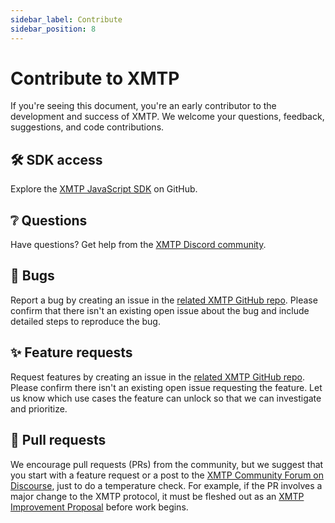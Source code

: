 ```yaml
---
sidebar_label: Contribute
sidebar_position: 8
---
```


# Contribute to XMTP

If you're seeing this document, you're an early contributor to the development and success of XMTP. We welcome your questions, feedback, suggestions, and code contributions.

## 🛠 SDK access

Explore the [XMTP JavaScript SDK](https://github.com/xmtp/xmtp-js) on GitHub.

## ❔ Questions

Have questions? Get help from the [XMTP Discord community](https://discord.gg/xmtp).

## 🐞 Bugs

Report a bug by creating an issue in the [related XMTP GitHub repo](https://github.com/xmtp/). Please confirm that there isn't an existing open issue about the bug and include detailed steps to reproduce the bug.

## ✨ Feature requests

Request features by creating an issue in the [related XMTP GitHub repo](https://github.com/xmtp/). Please confirm there isn't an existing open issue requesting the feature. Let us know which use cases the feature can unlock so that we can investigate and prioritize.

## 🔀 Pull requests

We encourage pull requests (PRs) from the community, but we suggest that you start with a feature request or a post to the [XMTP Community Forum on Discourse](https://community.xmtp.org/), just to do a temperature check. For example, if the PR involves a major change to the XMTP protocol, it must be fleshed out as an [XMTP Improvement Proposal](https://github.com/xmtp/XIPs/blob/main/XIPs/xip-0-purpose-process.md) before work begins.
